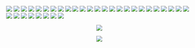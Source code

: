 <img src="https://img.shields.io/badge/-Java-5194f0?style=flat-square&logo=java&logoColor=white"/> <img src="https://img.shields.io/badge/-Maven-5194f0?style=flat-square&logo=apache%20maven&logoColor=white"/> <img src="https://img.shields.io/badge/-Gradle-5194f0?style=flat-square&logo=gradle&logoColor=white"/> <img src="https://img.shields.io/badge/-Android-5194f0?style=flat-square&logo=android&logoColor=white"/> <img src="https://img.shields.io/badge/-Docker-5194f0?style=flat-square&logo=docker&logoColor=white"/> <img src="https://img.shields.io/badge/-JavaScript-5194f0?style=flat-square&logo=javascript&logoColor=white"/> <img src="https://img.shields.io/badge/-Node.js-5194f0?style=flat-square&logo=node.js&logoColor=white"/> <img src="https://img.shields.io/badge/-Vue.js-5194f0?style=flat-square&logo=vue.js&logoColor=white"/> <img src="https://img.shields.io/badge/-Vuetify-5194f0?style=flat-square&logo=vuetify&logoColor=white"/> <img src="https://img.shields.io/badge/-Nuxt.js-5194f0?style=flat-square&logo=nuxt.js&logoColor=white"/> <img src="https://img.shields.io/badge/-Yarn-5194f0?style=flat-square&logo=yarn&logoColor=white"/> <img src="https://img.shields.io/badge/-MongoDB-5194f0?style=flat-square&logo=mongodb&logoColor=white"/> <img src="https://img.shields.io/badge/-NPM-5194f0?style=flat-square&logo=npm&logoColor=white"/> <img src="https://img.shields.io/badge/-HTML5-5194f0?style=flat-square&logo=html5&logoColor=white"/> <img src="https://img.shields.io/badge/-WebPack-5194f0?style=flat-square&logo=webpack&logoColor=white"/> <img src="https://img.shields.io/badge/-Telegram-5194f0?style=flat-square&logo=telegram&logoColor=white"/> <img src="https://img.shields.io/badge/-Linux-5194f0?style=flat-square&logo=linux&logoColor=white"/> <img src="https://img.shields.io/badge/-GitHub-5194f0?style=flat-square&logo=GitHub&logoColor=white"/> <img src="https://img.shields.io/badge/-GitLab-5194f0?style=flat-square&logo=gitlab&logoColor=white"/> <img src="https://img.shields.io/badge/-GitHub%20Actions-5194f0?style=flat-square&logo=github%20actions&logoColor=white"/> <img src="https://img.shields.io/badge/-Git-5194f0?style=flat-square&logo=Git&logoColor=white"/> <img src="https://img.shields.io/badge/-LaTeX-5194f0?style=flat-square&logo=latex&logoColor=white"/> <img src="https://img.shields.io/badge/-Visual%20Studio%20Code-5194f0?style=flat-square&logo=Visual%20Studio%20Code&logoColor=white"/> <img src="https://img.shields.io/badge/-Intellij%20IDEA-5194f0?style=flat-square&logo=intellij%20idea&logoColor=white"/> <img src="https://img.shields.io/badge/-MySQL-5194f0?style=flat-square&logo=mysql&logoColor=white"/> <img src="https://img.shields.io/badge/-SQLite-5194f0?style=flat-square&logo=sqlite&logoColor=white"/> <img src="https://img.shields.io/badge/-Kotlin-5194f0?style=flat-square&logo=kotlin&logoColor=white"/> <img src="https://img.shields.io/badge/-C%23-5194f0?style=flat-square&logo=c%20sharp&logoColor=white"/> <img src="https://img.shields.io/badge/-Apache%20Spark-5194f0?style=flat-square&logo=apache%20spark&logoColor=white"/> <img src="https://img.shields.io/badge/-Arduino-5194f0?style=flat-square&logo=arduino&logoColor=white"/> <img src="https://img.shields.io/badge/-Blender-5194f0?style=flat-square&logo=blender&logoColor=white"/> <img src="https://img.shields.io/badge/-Godot-5194f0?style=flat-square&logo=godot%20engine&logoColor=white"/> <img src="https://img.shields.io/badge/-Unity-5194f0?style=flat-square&logo=unity&logoColor=white"/>

<p align="center" >
    <img src="https://github-readme-stats.vercel.app/api?username=henkelmax&count_private=true&show_icons=true&include_all_commits=true"/>
</p>
<p align="center" >
    <img src="https://github-readme-stats.vercel.app/api/top-langs/?username=henkelmax&layout=compact&hide=html"/>
</p>
